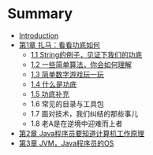 # Summary

* [Introduction](README.md)
* [第1章 扎马：看看功底如何](di-1-zhang-zha-ma-ff1a-kan-kan-gong-di-ru-he.md)
  * [1.1 String的例子，见证下我们的功底](di-1-zhang-zha-ma-ff1a-kan-kan-gong-di-ru-he/11-stringde-li-zi-ff0c-jian-zheng-xia-wo-men-de-gong-di.md)
  * [1.2 一些简单算法，你会如何理解](di-1-zhang-zha-ma-ff1a-kan-kan-gong-di-ru-he/12-yi-xie-jian-dan-suan-fa-ff0c-ni-hui-ru-he-li-jie.md)
  * [1.3 简单数字游戏玩一玩](di-1-zhang-zha-ma-ff1a-kan-kan-gong-di-ru-he/13-jian-dan-shu-zi-you-xi-wan-yi-wan.md)
  * [1.4 什么是功底](di-1-zhang-zha-ma-ff1a-kan-kan-gong-di-ru-he/14-shi-yao-shi-gong-di.md)
  * [1.5 功底补充](di-1-zhang-zha-ma-ff1a-kan-kan-gong-di-ru-he/15-yuan-sheng-tai-lei-xing.md)
  * 1.6 常见的目录与工具包
  * 1.7 面对技术，我们纠结的那些事儿
  * 1.8 老A是在逆境中迎难而上者
* [第2章 Java程序员要知道计算机工作原理](di-2-zhang-java-cheng-xu-yuan-yao-zhi-dao-ji-suan-ji-gong-zuo-yuan-li.md)
* [第3章 JVM，Java程序员的OS](di-3-zhang-jvm-java-cheng-xu-yuan-de-os.md)

